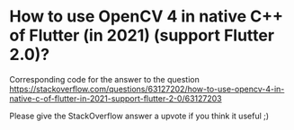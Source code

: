 # How to use OpenCV 4 in native C++ of Flutter (in 2021) (support Flutter 2.0)?

Corresponding code for the answer to the question https://stackoverflow.com/questions/63127202/how-to-use-opencv-4-in-native-c-of-flutter-in-2021-support-flutter-2-0/63127203

Please give the StackOverflow answer a upvote if you think it useful ;)
